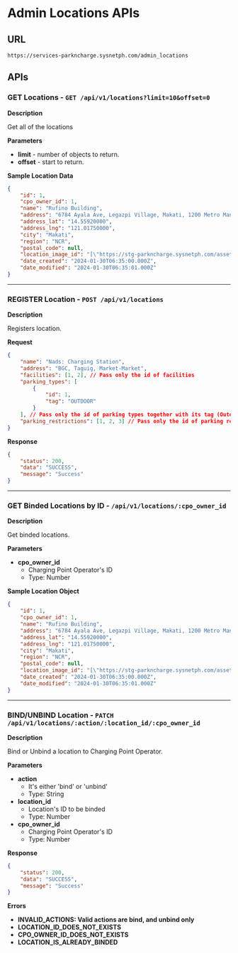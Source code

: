 # Admin Locations APIs

## URL

`https://services-parkncharge.sysnetph.com/admin_locations`

## APIs

### GET Locations - `GET /api/v1/locations?limit=10&offset=0`

**Description**

Get all of the locations

**Parameters**

- **limit** - number of objects to return.
- **offset** - start to return.

**Sample Location Data**

```json
{
	"id": 1,
	"cpo_owner_id": 1,
	"name": "Rufino Building",
	"address": "6784 Ayala Ave, Legazpi Village, Makati, 1200 Metro Manila, Philippines",
	"address_lat": "14.55920000",
	"address_lng": "121.01750000",
	"city": "Makati",
	"region": "NCR",
	"postal_code": null,
	"location_image_id": "[\"https://stg-parkncharge.sysnetph.com/assets/img/sites/site2.jpg\", \"https://stg-parkncharge.sysnetph.com/assets/img/sites/site3.jpg\"]",
	"date_created": "2024-01-30T06:35:00.000Z",
	"date_modified": "2024-01-30T06:35:01.000Z"
}
```

---

### REGISTER Location - `POST /api/v1/locations`

**Description**

Registers location.

**Request**

```json
{
	"name": "Nads: Charging Station",
	"address": "BGC, Taguig, Market-Market",
	"facilities": [1, 2], // Pass only the id of facilities
	"parking_types": [
		{
			"id": 1,
			"tag": "OUTDOOR"
		}
	], // Pass only the id of parking types together with its tag (Outdoor, Indoor, Both)
	"parking_restrictions": [1, 2, 3] // Pass only the id of parking restrictions
}
```

**Response**

```json
{
	"status": 200,
	"data": "SUCCESS",
	"message": "Success"
}
```

---

### GET Binded Locations by ID - `/api/v1/locations/:cpo_owner_id`

**Description**

Get binded locations.

**Parameters**

- **cpo_owner_id**
  - Charging Point Operator's ID
  - Type: Number

**Sample Location Object**

```json
{
	"id": 1,
	"cpo_owner_id": 1,
	"name": "Rufino Building",
	"address": "6784 Ayala Ave, Legazpi Village, Makati, 1200 Metro Manila, Philippines",
	"address_lat": "14.55920000",
	"address_lng": "121.01750000",
	"city": "Makati",
	"region": "NCR",
	"postal_code": null,
	"location_image_id": "[\"https://stg-parkncharge.sysnetph.com/assets/img/sites/site2.jpg\", \"https://stg-parkncharge.sysnetph.com/assets/img/sites/site3.jpg\"]",
	"date_created": "2024-01-30T06:35:00.000Z",
	"date_modified": "2024-01-30T06:35:01.000Z"
}
```

---

### BIND/UNBIND Location - `PATCH /api/v1/locations/:action/:location_id/:cpo_owner_id`

**Description**

Bind or Unbind a location to Charging Point Operator.

**Parameters**

- **action**
  - It's either 'bind' or 'unbind'
  - Type: String
- **location_id**
  - Location's ID to be binded
  - Type: Number
- **cpo_owner_id**
  - Charging Point Operator's ID
  - Type: Number

**Response**

```json
{
	"status": 200,
	"data": "SUCCESS",
	"message": "Success"
}
```

**Errors**

- **INVALID_ACTIONS: Valid actions are bind, and unbind only**
- **LOCATION_ID_DOES_NOT_EXISTS**
- **CPO_OWNER_ID_DOES_NOT_EXISTS**
- **LOCATION_IS_ALREADY_BINDED**
